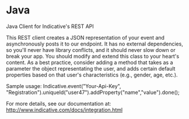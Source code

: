 Java
====

Java Client for Indicative's REST API

This REST client creates a JSON representation of your event and asynchronously posts it to our endpoint.  It has no external dependencies, so you'll never have library conflicts, and it should never slow down or break your app.  You should modify and extend this class to your heart's content.  As a best practice, consider adding a method that takes as a parameter the object representating the user, and adds certain default properties based on that user's characteristics (e.g., gender, age, etc.).

Sample usage: Indicative.event("Your-Api-Key", "Registration").uniqueId("user47").addProperty("name","value").done();

For more details, see our documentation at: http://www.indicative.com/docs/integration.html
